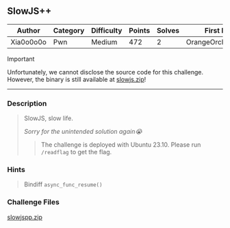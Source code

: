 ## SlowJS++

| Author    | Category | Difficulty | Points | Solves | First Blood          |
| --------- | -------- | ---------- | ------ | ------ | -------------------- |
| Xia0o0o0o | Pwn      | Medium     | 472    | 2      | OrangeOrchardOrioles |

> [!IMPORTANT]
> Unfortunately, we cannot disclose the source code for this challenge. However, the binary is still available at [slowjs.zip](dist)!

---

### Description

> SlowJS, slow life.
>
> _Sorry for the unintended solution again😭_
>
> > The challenge is deployed with Ubuntu 23.10. Please run `/readflag` to get the flag.

### Hints

> Bindiff `async_func_resume()`

### Challenge Files

[slowjspp.zip](dist)
